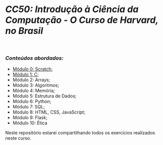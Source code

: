 # **_CC50: Introdução à Ciência da Computação - O Curso de Harvard, no Brasil_**

&nbsp;
### **_Conteúdos abordados:_**

* <a href="./mod-0-scratch/">Módulo 0: Scratch;</a>
* <a href="./mod-1-C/">Módulo 1: C;</a>
* Módulo 2: Arrays;
* Módulo 3: Algoritmos;
* Módulo 4: Memória;
* Módulo 5: Estrutura de Dados;
* Módulo 6: Python;
* Módulo 7: SQL;
* Módulo 8: HTML, CSS, JavaScript;
* Módulo 9: Flask;
* Módulo 10: Ética


Neste repositório estarei compartilhando todos os exercícios realizados neste curso.